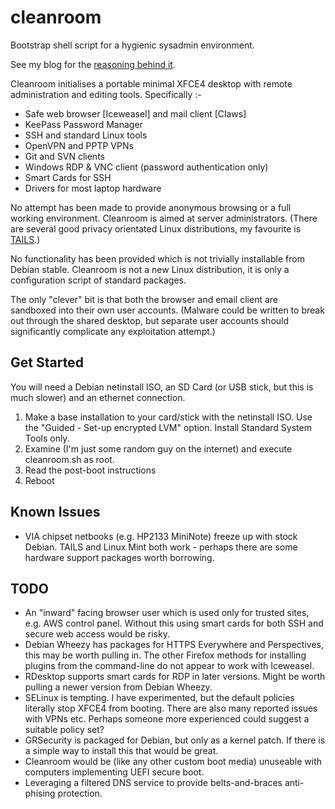cleanroom
=========

Bootstrap shell script for a hygienic sysadmin environment.

See my blog for the <a href="https://thomasbarker.com/13/07/cleanroom-techniques-office-geeks">reasoning behind it</a>.

Cleanroom initialises a portable minimal XFCE4 desktop with remote administration and editing tools. Specifically :-

* Safe web browser [Iceweasel] and mail client [Claws]
* KeePass Password Manager
* SSH and standard Linux tools
* OpenVPN and PPTP VPNs
* Git and SVN clients
* Windows RDP & VNC client (password authentication only)
* Smart Cards for SSH
* Drivers for most laptop hardware

No attempt has been made to provide anonymous browsing or a full working environment. Cleanroom is aimed at server administrators. (There are several good privacy orientated Linux distributions, my favourite is [TAILS](https://tails.boum.org).)

No functionality has been provided which is not trivially installable from Debian stable. Cleanroom is not a new Linux distribution, it is only a configuration script of standard packages.

The only "clever" bit is that both the browser and email client are sandboxed into their own user accounts. (Malware could be written to break out through the shared desktop, but separate user accounts should significantly complicate any exploitation attempt.)

Get Started
-----------
You will need a Debian netinstall ISO, an SD Card (or USB stick, but this is much slower) and an ethernet connection.

1. Make a base installation to your card/stick with the netinstall ISO. Use the "Guided - Set-up encrypted LVM" option. Install Standard System Tools only.
2. Examine (I'm just some random guy on the internet) and execute cleanroom.sh as root.
3. Read the post-boot instructions
4. Reboot

Known Issues
------------
* VIA chipset netbooks (e.g. HP2133 MiniNote) freeze up with stock Debian. TAILS and Linux Mint both work - perhaps there are some hardware support packages worth borrowing.

TODO
----
* An "inward" facing browser user which is used only for trusted sites, e.g. AWS control panel. Without this using smart cards for both SSH and secure web access would be risky.
* Debian Wheezy has packages for HTTPS Everywhere and Perspectives, this may be worth pulling in. The other Firefox methods for installing plugins from the command-line do not appear to work with Iceweasel.
* RDesktop supports smart cards for RDP in later versions. Might be worth pulling a newer version from Debian Wheezy.
* SELinux is tempting. I have experimented, but the default policies literally stop XFCE4 from booting. There are also many reported issues with VPNs etc. Perhaps someone more experienced could suggest a suitable policy set?
* GRSecurity is packaged for Debian, but only as a kernel patch. If there is a simple way to install this that would be great.
* Cleanroom would be (like any other custom boot media) unuseable with computers implementing UEFI secure boot.
* Leveraging a filtered DNS service to provide belts-and-braces anti-phising protection.
